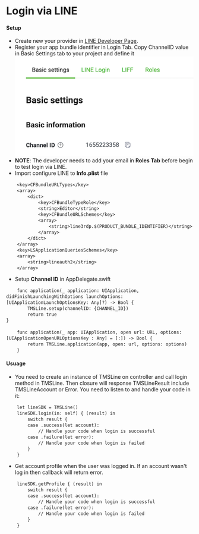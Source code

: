 # Login via LINE

#### Setup
- Create new your provider in [LINE Developer Page](https://developers.line.biz/console/).
- Register your app bundle identifier in Login Tab. Copy ChannelID value in Basic Settings tab to your project and define it
  ![image info](/README/asset/channelID.png)
- **NOTE**: The developer needs to add your email in **Roles Tab** before begin to test login via LINE. 
- Import configure LINE to **Info.plist** file 
```
	<key>CFBundleURLTypes</key>
	<array>
		<dict>
			<key>CFBundleTypeRole</key>
			<string>Editor</string>
			<key>CFBundleURLSchemes</key>
			<array>
				<string>line3rdp.$(PRODUCT_BUNDLE_IDENTIFIER)</string>
			</array>
		</dict>
	</array>
	<key>LSApplicationQueriesSchemes</key>
	<array>
		<string>lineauth2</string>
	</array>
```
- Setup **Channel ID** in AppDelegate.swift
```
    func application(_ application: UIApplication, didFinishLaunchingWithOptions launchOptions: [UIApplicationLaunchOptionsKey: Any]?) -> Bool {
        TMSLine.setup(channelID: {CHANNEL_ID})
        return true
}

    func application(_ app: UIApplication, open url: URL, options: [UIApplicationOpenURLOptionsKey : Any] = [:]) -> Bool {
        return TMSLine.application(app, open: url, options: options)
    }
```

#### Usuage
- You need to create an instance of TMSLine on controller and call login method in TMSLine. Then closure will response TMSLineResult include TMSLineAccount or Error. You need to listen to and handle your code in it:
```
    let lineSDK = TMSLine()
    lineSDK.login(in: self) { (result) in
        switch result {
        case .success(let account):
            // Handle your code when login is successful
        case .failure(let error):
            // Handle your code when login is failed
        }
    }
```
- Get account profile when the user was logged in. If an account wasn't log in then callback will return error.
```
    lineSDK.getProfile { (result) in
        switch result {
        case .success(let account):
            // Handle your code when login is successful
        case .failure(let error):
            // Handle your code when login is failed
        }
    }
```
